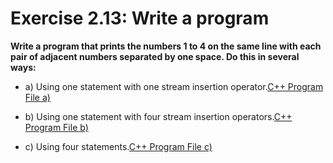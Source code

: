 # Exercise 2.13: Write a program

**Write a program that prints the numbers 1 to 4 on the same line with each pair of adjacent numbers separated by one space. Do this in several ways:**

- a) Using one statement with one stream insertion operator.[C++ Program File a)](p02_13a.cpp)

- b) Using one statement with four stream insertion operators.[C++ Program File b)](p02_13b.cpp)

- c) Using four statements.[C++ Program File c)](p02_13c.cpp)